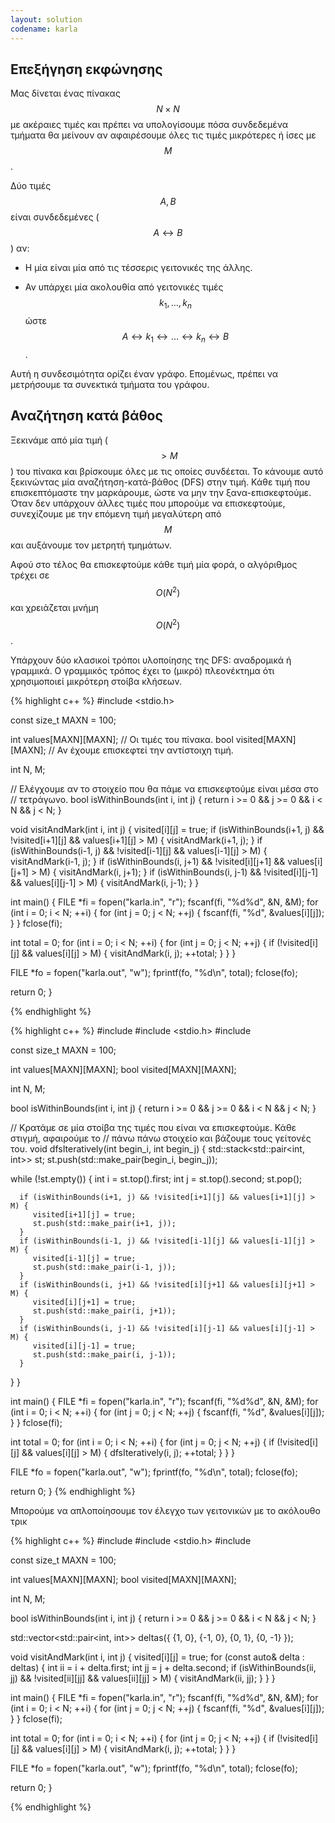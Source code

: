 ```yaml
---
layout: solution
codename: karla
---
```


## Επεξήγηση εκφώνησης

Μας δίνεται ένας πίνακας $$N\times N$$ με ακέραιες τιμές και πρέπει να υπολογίσουμε πόσα συνδεδεμένα τμήματα θα μείνουν αν αφαιρέσουμε όλες τις τιμές μικρότερες ή ίσες με $$M$$.


Δύο τιμές $$A, B$$ είναι συνδεδεμένες ($$A\leftrightarrow B$$) αν:

 * H μία είναι μία από τις τέσσερις γειτονικές της άλλης.

 * Αν υπάρχει μία ακολουθία από γειτονικές τιμές $$k_1, \ldots, k_n$$ ώστε $$Α \leftrightarrow k_1 \leftrightarrow \ldots \leftrightarrow k_n \leftrightarrow B$$.

 
Αυτή η συνδεσιμότητα ορίζει έναν γράφο. Επομένως, πρέπει να μετρήσουμε τα συνεκτικά τμήματα του γράφου. 


## Αναζήτηση κατά βάθος

Ξεκινάμε από μία τιμή ($$> M$$) του πίνακα και βρίσκουμε όλες με τις οποίες συνδέεται. Το κάνουμε αυτό ξεκινώντας μία αναζήτηση-κατά-βάθος (DFS) στην τιμή. Κάθε τιμή που επισκεπτόμαστε την μαρκάρουμε, ώστε να μην την ξανα-επισκεφτούμε. Όταν δεν υπάρχουν άλλες τιμές που μπορούμε να επισκεφτούμε, συνεχίζουμε με την επόμενη τιμή μεγαλύτερη από $$M$$ και αυξάνουμε τον μετρητή τμημάτων.


Αφού στο τέλος θα επισκεφτούμε κάθε τιμή μία φορά, ο αλγόριθμος τρέχει σε $$O(N^2)$$ και χρειάζεται μνήμη $$O(N^2)$$.


Υπάρχουν δύο κλασικοί τρόποι υλοποίησης της DFS: αναδρομικά ή γραμμικά. Ο γραμμικός τρόπος έχει το (μικρό) πλεονέκτημα ότι χρησιμοποιεί μικρότερη στοίβα κλήσεων. 

{% highlight c++ %}
#include <stdio.h>

const size_t MAXN = 100;

int values[MAXN][MAXN]; // Οι τιμές του πίνακα.
bool visited[MAXN][MAXN]; // Αν έχουμε επισκεφτεί την αντίστοιχη τιμή.

int N, M;

// Ελέγχουμε αν το στοιχείο που θα πάμε να επισκεφτούμε είναι μέσα στο
// τετράγωνο.
bool isWithinBounds(int i, int j) {
   return i >= 0 && j >= 0 && i < N && j < N;
}

void visitAndMark(int i, int j) {
   visited[i][j] = true;
   if (isWithinBounds(i+1, j) && !visited[i+1][j] && values[i+1][j] > M) {
      visitAndMark(i+1, j);
   }
   if (isWithinBounds(i-1, j) && !visited[i-1][j] && values[i-1][j] > M) {
      visitAndMark(i-1, j);
   }
   if (isWithinBounds(i, j+1) && !visited[i][j+1] && values[i][j+1] > M) {
      visitAndMark(i, j+1);
   }
   if (isWithinBounds(i, j-1) && !visited[i][j-1] && values[i][j-1] > M) {
      visitAndMark(i, j-1);
   }
}

int main() {
   FILE *fi = fopen("karla.in", "r");
   fscanf(fi, "%d%d", &N, &M);
   for (int i = 0; i < N; ++i) {
      for (int j = 0; j < N; ++j) {
         fscanf(fi, "%d", &values[i][j]);
      }
   }
   fclose(fi);
   
   int total = 0;
   for (int i = 0; i < N; ++i) {
      for (int j = 0; j < N; ++j) {
         if (!visited[i][j] && values[i][j] > M) {
            visitAndMark(i, j);
            ++total;
         }
      }
   }
   
   FILE *fo = fopen("karla.out", "w");
   fprintf(fo, "%d\n", total);
   fclose(fo);
   
   return 0;
}
   

{% endhighlight %}

{% highlight c++ %}
#include <algorithm>
#include <stdio.h>
#include <stack>

const size_t MAXN = 100;

int values[MAXN][MAXN];
bool visited[MAXN][MAXN];

int N, M;

bool isWithinBounds(int i, int j) {
   return i >= 0 && j >= 0 && i < N && j < N;
}

// Κρατάμε σε μία στοίβα της τιμές που είναι να επισκεφτούμε. Κάθε στιγμή, αφαιρούμε το
// πάνω πάνω στοιχείο και βάζουμε τους γείτονές του.
void dfsIteratively(int begin_i, int begin_j) {
   std::stack<std::pair<int, int>> st;
   st.push(std::make_pair(begin_i, begin_j));
   
   while (!st.empty()) {
      int i = st.top().first;
      int j = st.top().second;
      st.pop();
      
      if (isWithinBounds(i+1, j) && !visited[i+1][j] && values[i+1][j] > M) {
         visited[i+1][j] = true;
         st.push(std::make_pair(i+1, j));
      }
      if (isWithinBounds(i-1, j) && !visited[i-1][j] && values[i-1][j] > M) {
         visited[i-1][j] = true;
         st.push(std::make_pair(i-1, j));
      }
      if (isWithinBounds(i, j+1) && !visited[i][j+1] && values[i][j+1] > M) {
         visited[i][j+1] = true;
         st.push(std::make_pair(i, j+1));
      }
      if (isWithinBounds(i, j-1) && !visited[i][j-1] && values[i][j-1] > M) {
         visited[i][j-1] = true;
         st.push(std::make_pair(i, j-1));
      }
   }
}

int main() {
   FILE *fi = fopen("karla.in", "r");
   fscanf(fi, "%d%d", &N, &M);
   for (int i = 0; i < N; ++i) {
      for (int j = 0; j < N; ++j) {
         fscanf(fi, "%d", &values[i][j]);
      }
   }
   fclose(fi);
   
   int total = 0;
   for (int i = 0; i < N; ++i) {
      for (int j = 0; j < N; ++j) {
         if (!visited[i][j] && values[i][j] > M) {
            dfsIteratively(i, j);
            ++total;
         }
      }
   }
   
   FILE *fo = fopen("karla.out", "w");
   fprintf(fo, "%d\n", total);
   fclose(fo);
   
   return 0;
}
{% endhighlight %}


Μπορούμε να απλοποίησουμε τον έλεγχο των γειτονικών με το ακόλουθο τρικ

{% highlight c++ %}
#include <algorithm>
#include <stdio.h>
#include <vector>

const size_t MAXN = 100;

int values[MAXN][MAXN];
bool visited[MAXN][MAXN];

int N, M;

bool isWithinBounds(int i, int j) {
   return i >= 0 && j >= 0 && i < N && j < N;
}

std::vector<std::pair<int, int>> deltas({ {1, 0}, {-1, 0}, {0, 1}, {0, -1} });

void visitAndMark(int i, int j) {
   visited[i][j] = true;
   for (const auto& delta : deltas) {
      int ii = i + delta.first;
      int jj = j + delta.second;
      if (isWithinBounds(ii, jj) && !visited[ii][jj] && values[ii][jj] > M) {
         visitAndMark(ii, jj);
      }
   }
}

int main() {
   FILE *fi = fopen("karla.in", "r");
   fscanf(fi, "%d%d", &N, &M);
   for (int i = 0; i < N; ++i) {
      for (int j = 0; j < N; ++j) {
         fscanf(fi, "%d", &values[i][j]);
      }
   }
   fclose(fi);
   
   int total = 0;
   for (int i = 0; i < N; ++i) {
      for (int j = 0; j < N; ++j) {
         if (!visited[i][j] && values[i][j] > M) {
            visitAndMark(i, j);
            ++total;
         }
      }
   }
   
   FILE *fo = fopen("karla.out", "w");
   fprintf(fo, "%d\n", total);
   fclose(fo);
   
   return 0;
}

{% endhighlight %}

